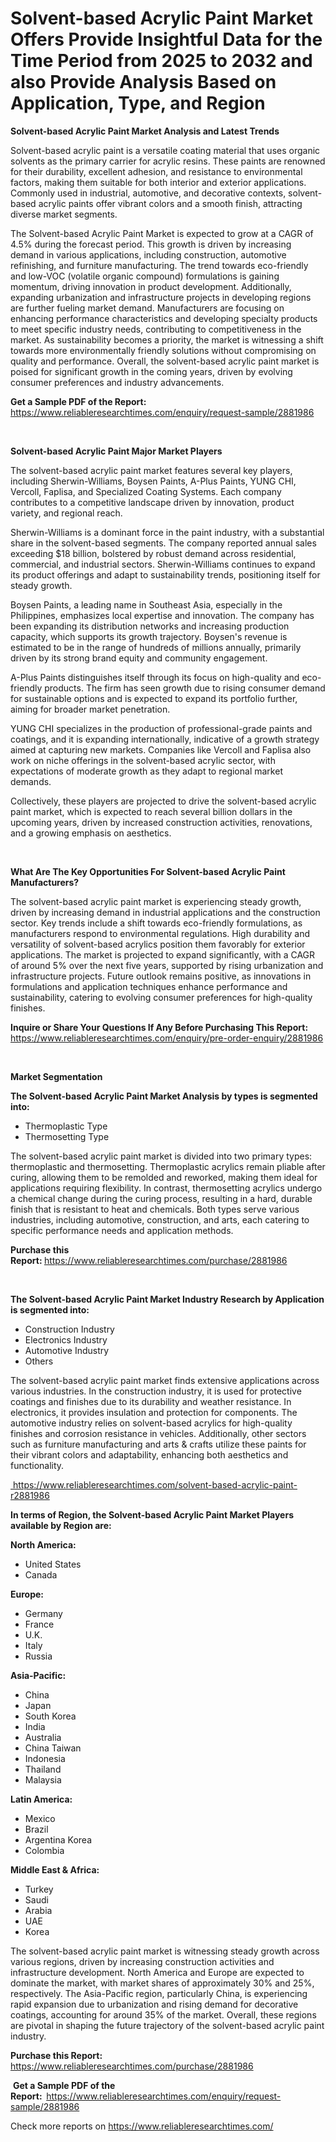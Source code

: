 <p><h1>Solvent-based Acrylic Paint Market Offers Provide Insightful Data for the Time Period from 2025 to 2032 and also Provide Analysis Based on Application, Type, and Region</h1></p><p><strong>Solvent-based Acrylic Paint Market Analysis and Latest Trends</strong></p>
<p><p>Solvent-based acrylic paint is a versatile coating material that uses organic solvents as the primary carrier for acrylic resins. These paints are renowned for their durability, excellent adhesion, and resistance to environmental factors, making them suitable for both interior and exterior applications. Commonly used in industrial, automotive, and decorative contexts, solvent-based acrylic paints offer vibrant colors and a smooth finish, attracting diverse market segments.</p><p>The Solvent-based Acrylic Paint Market is expected to grow at a CAGR of 4.5% during the forecast period. This growth is driven by increasing demand in various applications, including construction, automotive refinishing, and furniture manufacturing. The trend towards eco-friendly and low-VOC (volatile organic compound) formulations is gaining momentum, driving innovation in product development. Additionally, expanding urbanization and infrastructure projects in developing regions are further fueling market demand. Manufacturers are focusing on enhancing performance characteristics and developing specialty products to meet specific industry needs, contributing to competitiveness in the market. As sustainability becomes a priority, the market is witnessing a shift towards more environmentally friendly solutions without compromising on quality and performance. Overall, the solvent-based acrylic paint market is poised for significant growth in the coming years, driven by evolving consumer preferences and industry advancements.</p></p>
<p><strong>Get a Sample PDF of the Report:&nbsp;</strong> <a href="https://www.reliableresearchtimes.com/enquiry/request-sample/2881986?utm_campaign=3059&utm_medium=2&utm_source=Github&utm_content=ia&utm_term=12032025&utm_id=solvent-based-acrylic-paint">https://www.reliableresearchtimes.com/enquiry/request-sample/2881986</a></p>
<p>&nbsp;</p>
<p><strong>Solvent-based Acrylic Paint Major Market Players</strong></p>
<p><p>The solvent-based acrylic paint market features several key players, including Sherwin-Williams, Boysen Paints, A-Plus Paints, YUNG CHI, Vercoll, Faplisa, and Specialized Coating Systems. Each company contributes to a competitive landscape driven by innovation, product variety, and regional reach.</p><p>Sherwin-Williams is a dominant force in the paint industry, with a substantial share in the solvent-based segments. The company reported annual sales exceeding $18 billion, bolstered by robust demand across residential, commercial, and industrial sectors. Sherwin-Williams continues to expand its product offerings and adapt to sustainability trends, positioning itself for steady growth.</p><p>Boysen Paints, a leading name in Southeast Asia, especially in the Philippines, emphasizes local expertise and innovation. The company has been expanding its distribution networks and increasing production capacity, which supports its growth trajectory. Boysen's revenue is estimated to be in the range of hundreds of millions annually, primarily driven by its strong brand equity and community engagement.</p><p>A-Plus Paints distinguishes itself through its focus on high-quality and eco-friendly products. The firm has seen growth due to rising consumer demand for sustainable options and is expected to expand its portfolio further, aiming for broader market penetration.</p><p>YUNG CHI specializes in the production of professional-grade paints and coatings, and it is expanding internationally, indicative of a growth strategy aimed at capturing new markets. Companies like Vercoll and Faplisa also work on niche offerings in the solvent-based acrylic sector, with expectations of moderate growth as they adapt to regional market demands.</p><p>Collectively, these players are projected to drive the solvent-based acrylic paint market, which is expected to reach several billion dollars in the upcoming years, driven by increased construction activities, renovations, and a growing emphasis on aesthetics.</p></p>
<p>&nbsp;</p>
<p><strong>What Are The Key Opportunities For Solvent-based Acrylic Paint Manufacturers?</strong></p>
<p><p>The solvent-based acrylic paint market is experiencing steady growth, driven by increasing demand in industrial applications and the construction sector. Key trends include a shift towards eco-friendly formulations, as manufacturers respond to environmental regulations. High durability and versatility of solvent-based acrylics position them favorably for exterior applications. The market is projected to expand significantly, with a CAGR of around 5% over the next five years, supported by rising urbanization and infrastructure projects. Future outlook remains positive, as innovations in formulations and application techniques enhance performance and sustainability, catering to evolving consumer preferences for high-quality finishes.</p></p>
<p><strong>Inquire or Share Your Questions If Any Before Purchasing This Report:</strong> <a href="https://www.reliableresearchtimes.com/enquiry/pre-order-enquiry/2881986?utm_campaign=3059&utm_medium=2&utm_source=Github&utm_content=ia&utm_term=12032025&utm_id=solvent-based-acrylic-paint">https://www.reliableresearchtimes.com/enquiry/pre-order-enquiry/2881986</a></p>
<p>&nbsp;</p>
<p><strong>Market Segmentation</strong></p>
<p><strong>The Solvent-based Acrylic Paint Market Analysis by types is segmented into:</strong></p>
<p><ul><li>Thermoplastic Type</li><li>Thermosetting Type</li></ul></p>
<p><p>The solvent-based acrylic paint market is divided into two primary types: thermoplastic and thermosetting. Thermoplastic acrylics remain pliable after curing, allowing them to be remolded and reworked, making them ideal for applications requiring flexibility. In contrast, thermosetting acrylics undergo a chemical change during the curing process, resulting in a hard, durable finish that is resistant to heat and chemicals. Both types serve various industries, including automotive, construction, and arts, each catering to specific performance needs and application methods.</p></p>
<p><strong>Purchase this Report:&nbsp;</strong><a href="https://www.reliableresearchtimes.com/purchase/2881986?utm_campaign=3059&utm_medium=2&utm_source=Github&utm_content=ia&utm_term=12032025&utm_id=solvent-based-acrylic-paint">https://www.reliableresearchtimes.com/purchase/2881986</a></p>
<p>&nbsp;</p>
<p><strong>The Solvent-based Acrylic Paint Market Industry Research by Application is segmented into:</strong></p>
<p><ul><li>Construction Industry</li><li>Electronics Industry</li><li>Automotive Industry</li><li>Others</li></ul></p>
<p><p>The solvent-based acrylic paint market finds extensive applications across various industries. In the construction industry, it is used for protective coatings and finishes due to its durability and weather resistance. In electronics, it provides insulation and protection for components. The automotive industry relies on solvent-based acrylics for high-quality finishes and corrosion resistance in vehicles. Additionally, other sectors such as furniture manufacturing and arts & crafts utilize these paints for their vibrant colors and adaptability, enhancing both aesthetics and functionality.</p></p>
<p><a href="https://www.reliableresearchtimes.com/solvent-based-acrylic-paint-r2881986?utm_campaign=3059&utm_medium=2&utm_source=Github&utm_content=ia&utm_term=12032025&utm_id=solvent-based-acrylic-paint">&nbsp;https://www.reliableresearchtimes.com/solvent-based-acrylic-paint-r2881986</a></p>
<p><strong>In terms of Region, the Solvent-based Acrylic Paint Market Players available by Region are:</strong></p>
<p>
    <p> <strong> North America: </strong>
        <ul>
            <li>United States</li>
            <li>Canada</li>
        </ul>
        </p> 
    <p> <strong> Europe: </strong>
        <ul>
            <li>Germany</li>
            <li>France</li>
            <li>U.K.</li>
            <li>Italy</li>
            <li>Russia</li>
        </ul>
        </p> 
    <p> <strong> Asia-Pacific: </strong>
        <ul>
            <li>China</li>
            <li>Japan</li>
            <li>South Korea</li>
            <li>India</li>
            <li>Australia</li>
            <li>China Taiwan</li>
            <li>Indonesia</li>
            <li>Thailand</li>
            <li>Malaysia</li>
        </ul>
        </p> 
    <p> <strong> Latin America: </strong>
        <ul>
            <li>Mexico</li>
            <li>Brazil</li>
            <li>Argentina Korea</li>
            <li>Colombia</li>
        </ul>
        </p> 
    <p> <strong> Middle East & Africa: </strong>
        <ul>
            <li>Turkey</li>
            <li>Saudi</li>
            <li>Arabia</li>
            <li>UAE</li>
            <li>Korea</li>
        </ul>
    </p>
    </p>
<p><p>The solvent-based acrylic paint market is witnessing steady growth across various regions, driven by increasing construction activities and infrastructure development. North America and Europe are expected to dominate the market, with market shares of approximately 30% and 25%, respectively. The Asia-Pacific region, particularly China, is experiencing rapid expansion due to urbanization and rising demand for decorative coatings, accounting for around 35% of the market. Overall, these regions are pivotal in shaping the future trajectory of the solvent-based acrylic paint industry.</p></p>
<p><strong>Purchase this Report: </strong><a href="https://www.reliableresearchtimes.com/purchase/2881986?utm_campaign=3059&utm_medium=2&utm_source=Github&utm_content=ia&utm_term=12032025&utm_id=solvent-based-acrylic-paint">https://www.reliableresearchtimes.com/purchase/2881986</a></p>
<p>&nbsp;<strong>Get a Sample PDF of the Report:&nbsp;&nbsp;</strong><a href="https://www.reliableresearchtimes.com/enquiry/request-sample/2881986?utm_campaign=3059&utm_medium=2&utm_source=Github&utm_content=ia&utm_term=12032025&utm_id=solvent-based-acrylic-paint">https://www.reliableresearchtimes.com/enquiry/request-sample/2881986</a></p>
<p><strong></strong></p>
<p>Check more reports on <a href="https://www.reliableresearchtimes.com/?utm_campaign=3059&utm_medium=2&utm_source=Github&utm_content=ia&utm_term=12032025&utm_id=solvent-based-acrylic-paint">https://www.reliableresearchtimes.com/</a></p>